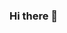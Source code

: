 ### Hi there 👋

<!--
**iamisha/iamisha** is a ✨ _special_ ✨ repository because its `README.md` (this file) appears on your GitHub profile.

Here are some ideas to get you started:

- 📫 reach me: ishabtwl10@gmail.com

